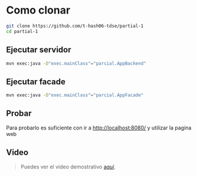 # Como clonar

```bash
git clone https://github.com/t-hash06-tdse/partial-1
cd partial-1
```

## Ejecutar servidor

```bash
mvn exec:java -D"exec.mainClass"="parcial.AppBackend"
```

## Ejecutar facade

```bash
mvn exec:java -D"exec.mainClass"="parcial.AppFacade"
```

## Probar

Para probarlo es suficiente con ir a [http://localhost:8080/](http://localhost:8080/) y utilizar la pagina web

## Video

> Puedes ver el video demostrativo [aquí](res/video.mp4).